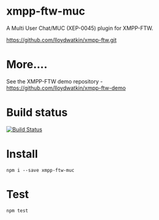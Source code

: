 xmpp-ftw-muc
==============

A Multi User Chat/MUC (XEP-0045) plugin for XMPP-FTW.

https://github.com/lloydwatkin/xmpp-ftw.git

# More....

See the XMPP-FTW demo repository - https://github.com/lloydwatkin/xmpp-ftw-demo

# Build status

[![Build Status](https://secure.travis-ci.org/lloydwatkin/xmpp-ftw-muc.png)](http://travis-ci.org/lloydwatkin/xmpp-ftw-muc)

# Install

```
npm i --save xmpp-ftw-muc
```

# Test

```
npm test
```
